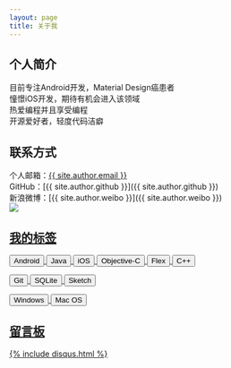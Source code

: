 ```yaml
---
layout: page
title: 关于我
---
```


## 个人简介
目前专注Android开发，Material Design癌患者  
憧憬iOS开发，期待有机会进入该领域  
热爱编程并且享受编程  
开源爱好者，轻度代码洁癖  

## 联系方式
个人邮箱：<a href="mailto:{{ site.author.email }}">{{ site.author.email }}</a>  
GitHub：[{{ site.author.github }}]({{ site.author.github }})  
新浪微博：[{{ site.author.weibo }}]({{ site.author.weibo }})  
<a href="http://weibo.com/u/1674427185?s=6uyXnP" target="blank">
<img border="0" src="http://service.t.sina.com.cn/widget/qmd/1674427185/acf6b5a8/1.png"/>

## 我的标签
<div>
	<p>
		<button class='btn btn-default btn-sm'>Android</button>
	  <button class='btn btn-default btn-sm'>Java</button>
	  <button class='btn btn-default btn-xs'>iOS</button>
		<button class='btn btn-default btn-xs'>Objective-C</button>
	  <button class='btn btn-default btn-xs'>Flex</button>
	  <button class='btn btn-default btn-xs'>C++</button>
	</p>
	<p>
		<button class='btn btn-default btn-sm'>Git</button>
		<button class='btn btn-default btn-xs'>SQLite</button>
		<button class='btn btn-default btn-xs'>Sketch</button>
	</p>
	<p>
		<button class='btn btn-default btn-sm'>Windows</button>
		<button class='btn btn-default btn-sm'>Mac OS</button>
	</p>
</div>

## 留言板

{% include disqus.html %}
